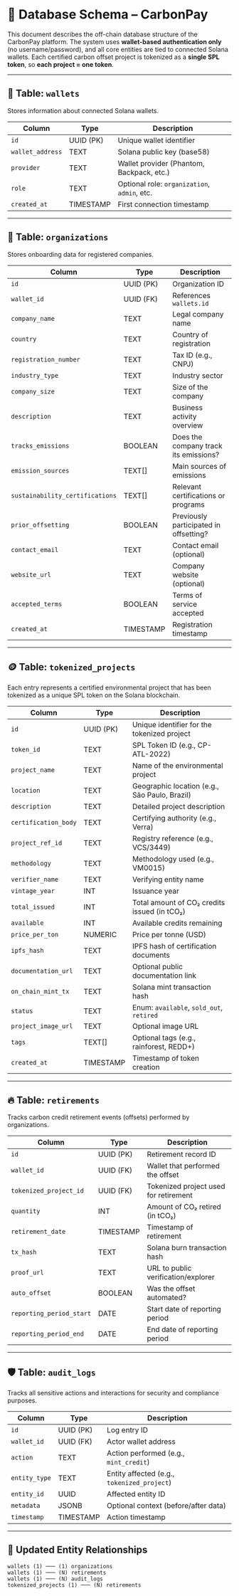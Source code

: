 # 🧱 Database Schema – CarbonPay

This document describes the off-chain database structure of the CarbonPay platform. The system uses **wallet-based authentication only** (no username/password), and all core entities are tied to connected Solana wallets. Each certified carbon offset project is tokenized as a **single SPL token**, so **each project = one token**.

---

## 🧾 Table: `wallets`

Stores information about connected Solana wallets.

| Column          | Type       | Description                                 |
|-----------------|------------|---------------------------------------------|
| `id`            | UUID (PK)  | Unique wallet identifier                    |
| `wallet_address`| TEXT       | Solana public key (base58)                  |
| `provider`      | TEXT       | Wallet provider (Phantom, Backpack, etc.)   |
| `role`          | TEXT       | Optional role: `organization`, `admin`, etc.|
| `created_at`    | TIMESTAMP  | First connection timestamp                  |

---

## 🏢 Table: `organizations`

Stores onboarding data for registered companies.

| Column                           | Type       | Description |
|----------------------------------|------------|-------------|
| `id`                             | UUID (PK)  | Organization ID |
| `wallet_id`                      | UUID (FK)  | References `wallets.id` |
| `company_name`                   | TEXT       | Legal company name |
| `country`                        | TEXT       | Country of registration |
| `registration_number`           | TEXT       | Tax ID (e.g., CNPJ) |
| `industry_type`                  | TEXT       | Industry sector |
| `company_size`                   | TEXT       | Size of the company |
| `description`                    | TEXT       | Business activity overview |
| `tracks_emissions`              | BOOLEAN    | Does the company track its emissions? |
| `emission_sources`              | TEXT[]     | Main sources of emissions |
| `sustainability_certifications` | TEXT[]     | Relevant certifications or programs |
| `prior_offsetting`              | BOOLEAN    | Previously participated in offsetting? |
| `contact_email`                 | TEXT       | Contact email (optional) |
| `website_url`                   | TEXT       | Company website (optional) |
| `accepted_terms`                | BOOLEAN    | Terms of service accepted |
| `created_at`                    | TIMESTAMP  | Registration timestamp |

---

## 🪙 Table: `tokenized_projects`

Each entry represents a certified environmental project that has been tokenized as a unique SPL token on the Solana blockchain.

| Column              | Type       | Description |
|---------------------|------------|-------------|
| `id`                | UUID (PK)  | Unique identifier for the tokenized project |
| `token_id`          | TEXT       | SPL Token ID (e.g., CP-ATL-2022) |
| `project_name`      | TEXT       | Name of the environmental project |
| `location`          | TEXT       | Geographic location (e.g., São Paulo, Brazil) |
| `description`       | TEXT       | Detailed project description |
| `certification_body`| TEXT       | Certifying authority (e.g., Verra) |
| `project_ref_id`    | TEXT       | Registry reference (e.g., VCS/3449) |
| `methodology`       | TEXT       | Methodology used (e.g., VM0015) |
| `verifier_name`     | TEXT       | Verifying entity name |
| `vintage_year`      | INT        | Issuance year |
| `total_issued`      | INT        | Total amount of CO₂ credits issued (in tCO₂) |
| `available`         | INT        | Available credits remaining |
| `price_per_ton`     | NUMERIC    | Price per tonne (USD) |
| `ipfs_hash`         | TEXT       | IPFS hash of certification documents |
| `documentation_url` | TEXT       | Optional public documentation link |
| `on_chain_mint_tx`  | TEXT       | Solana mint transaction hash |
| `status`            | TEXT       | Enum: `available`, `sold_out`, `retired` |
| `project_image_url` | TEXT       | Optional image URL |
| `tags`              | TEXT[]     | Optional tags (e.g., rainforest, REDD+) |
| `created_at`        | TIMESTAMP  | Timestamp of token creation |

---

## 🔥 Table: `retirements`

Tracks carbon credit retirement events (offsets) performed by organizations.

| Column                   | Type       | Description |
|--------------------------|------------|-------------|
| `id`                     | UUID (PK)  | Retirement record ID |
| `wallet_id`              | UUID (FK)  | Wallet that performed the offset |
| `tokenized_project_id`   | UUID (FK)  | Tokenized project used for retirement |
| `quantity`               | INT        | Amount of CO₂ retired (in tCO₂) |
| `retirement_date`        | TIMESTAMP  | Timestamp of retirement |
| `tx_hash`                | TEXT       | Solana burn transaction hash |
| `proof_url`              | TEXT       | URL to public verification/explorer |
| `auto_offset`            | BOOLEAN    | Was the offset automated? |
| `reporting_period_start` | DATE       | Start date of reporting period |
| `reporting_period_end`   | DATE       | End date of reporting period |

---

## 🛡️ Table: `audit_logs`

Tracks all sensitive actions and interactions for security and compliance purposes.

| Column        | Type       | Description |
|---------------|------------|-------------|
| `id`          | UUID (PK)  | Log entry ID |
| `wallet_id`   | UUID (FK)  | Actor wallet address |
| `action`      | TEXT       | Action performed (e.g., `mint_credit`) |
| `entity_type` | TEXT       | Entity affected (e.g., `tokenized_project`) |
| `entity_id`   | UUID       | Affected entity ID |
| `metadata`    | JSONB      | Optional context (before/after data) |
| `timestamp`   | TIMESTAMP  | Action timestamp |

---

## 🔄 Updated Entity Relationships

```plaintext
wallets (1) ─── (1) organizations  
wallets (1) ─── (N) retirements  
wallets (1) ─── (N) audit_logs  
tokenized_projects (1) ─── (N) retirements  
